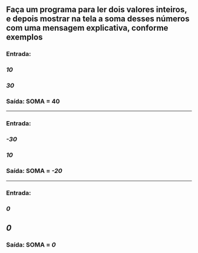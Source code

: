 ## Faça um programa para ler dois valores inteiros, e depois mostrar na tela a soma desses números com uma mensagem explicativa, conforme exemplos

### Entrada:       
### **_10_**   
### **_30_**
### Saída:   SOMA = 40
-----
### Entrada: 
### **_-30_**
### **_10_**
### Saída: SOMA = **_-20_**
---
### Entrada: 
### **_0_**
## **_0_**
### Saída: SOMA = **_0_**

